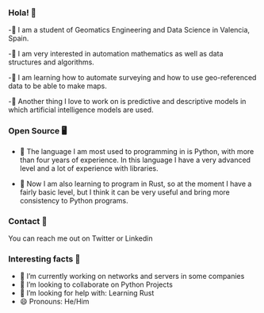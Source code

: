 ### Hola! 👋

  -🎲 I am a student of Geomatics Engineering and Data Science in Valencia, Spain.
  
  -🎲 I am very interested in automation mathematics as well as data structures and algorithms. 
  
  -🎲 I am learning how to automate surveying and how to use geo-referenced data to be able to make maps.
  
  -🎲 Another thing I love to work on is predictive and descriptive models in which artificial intelligence models are used.

### Open Source 🖥️

  - 🤖 The language I am most used to programming in is Python, with more than four years of experience. 
     In this language I have a very advanced level and a lot of experience with libraries.
     
  - 🤖 Now I am also learning to program in Rust, so at the moment I have a fairly basic level, 
     but I think it can be very useful and bring more consistency to Python programs.

### Contact 📲

  You can reach me out on Twitter or Linkedin
  
### Interesting facts 📖


  - 🔭 I’m currently working on networks and servers in some companies
  - 👯 I’m looking to collaborate on Python Projects
  - 🤔 I’m looking for help with: Learning Rust
  - 😄 Pronouns: He/Him
